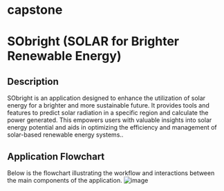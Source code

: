 # capstone

# SObright (SOLAR for Brighter Renewable Energy)

## Description

SObright is an application designed to enhance the utilization of solar energy for a brighter and more sustainable future. It provides tools and features to predict solar radiation in a specific region and calculate the power generated. This empowers users with valuable insights into solar energy potential and aids in optimizing the efficiency and management of solar-based renewable energy systems..

## Application Flowchart
Below is the flowchart illustrating the workflow and interactions between the main components of the application.
![image](https://github.com/adeepe/capstone/assets/97653692/1e49096a-fe20-4062-90c0-cfbbbe77d8aa)


